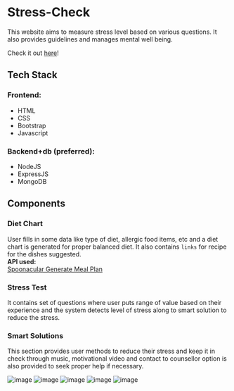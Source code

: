 # Stress-Check

This website aims to measure stress level based on various questions. It also provides guidelines and manages mental well being. 

Check it out [here](https://github.com/software2304/Stress-Test)!

## Tech Stack
### Frontend:
* HTML 
* CSS
* Bootstrap
* Javascript

### Backend+db (preferred):
* NodeJS
* ExpressJS
* MongoDB


## Components

### Diet Chart
User fills in some data like type of diet, allergic food items, etc and a diet chart is generated for proper balanced diet. It also contains `links` for recipe for the dishes suggested.<br>
<b>API used:</b><br>
[Spoonacular Generate Meal Plan](https://spoonacular.com/food-api/docs#Generate-Meal-Plan) 

### Stress Test

It contains set of questions where user puts range of value based on their experience and the system detects level of stress along to smart solution to reduce the stress. 

### Smart Solutions 
This section provides user methods to reduce their stress and keep it in check through music, motivational video and contact to counsellor option is also provided to seek proper help if necessary. 

![image](https://github.com/software2304/Stress-Test/assets/109336029/beb5f4f1-7f7b-49ec-bd6e-02e8ca50e31c)
![image](https://github.com/software2304/Stress-Test/assets/109336029/4b3d7b8d-4691-43ea-ab66-163321b64ba4)
![image](https://github.com/software2304/Stress-Test/assets/109336029/912f01ce-b6f3-4385-89ee-78dac4ecdaaf)
![image](https://github.com/software2304/Stress-Test/assets/109336029/f4752ee3-298b-474d-8bf9-1f484d3d2473)
![image](https://github.com/software2304/Stress-Test/assets/109336029/b2520a67-d47e-41b2-bc08-9d698b06ada3)

